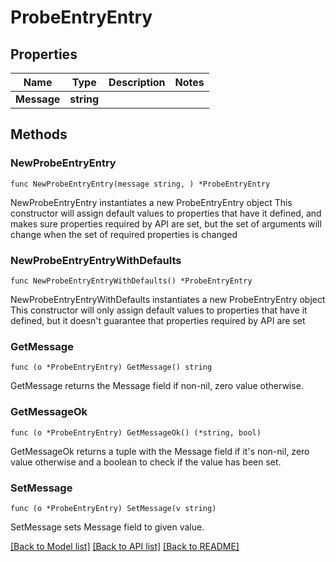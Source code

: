 # ProbeEntryEntry

## Properties

Name | Type | Description | Notes
------------ | ------------- | ------------- | -------------
**Message** | **string** |  | 

## Methods

### NewProbeEntryEntry

`func NewProbeEntryEntry(message string, ) *ProbeEntryEntry`

NewProbeEntryEntry instantiates a new ProbeEntryEntry object
This constructor will assign default values to properties that have it defined,
and makes sure properties required by API are set, but the set of arguments
will change when the set of required properties is changed

### NewProbeEntryEntryWithDefaults

`func NewProbeEntryEntryWithDefaults() *ProbeEntryEntry`

NewProbeEntryEntryWithDefaults instantiates a new ProbeEntryEntry object
This constructor will only assign default values to properties that have it defined,
but it doesn't guarantee that properties required by API are set

### GetMessage

`func (o *ProbeEntryEntry) GetMessage() string`

GetMessage returns the Message field if non-nil, zero value otherwise.

### GetMessageOk

`func (o *ProbeEntryEntry) GetMessageOk() (*string, bool)`

GetMessageOk returns a tuple with the Message field if it's non-nil, zero value otherwise
and a boolean to check if the value has been set.

### SetMessage

`func (o *ProbeEntryEntry) SetMessage(v string)`

SetMessage sets Message field to given value.



[[Back to Model list]](../README.md#documentation-for-models) [[Back to API list]](../README.md#documentation-for-api-endpoints) [[Back to README]](../README.md)


